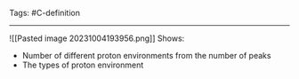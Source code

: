 Tags: #C-definition 

---
![[Pasted image 20231004193956.png]]
Shows:
- Number of different proton environments from the number of peaks
- The types of proton environment